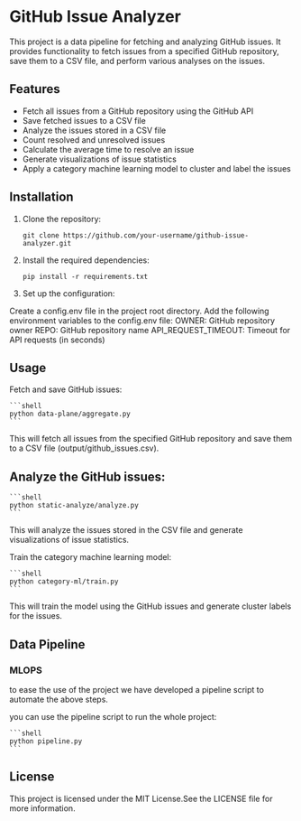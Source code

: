 # GitHub Issue Analyzer

This project is a data pipeline for fetching and analyzing GitHub issues. It provides functionality to fetch issues from a specified GitHub repository, save them to a CSV file, and perform various analyses on the issues.

## Features

- Fetch all issues from a GitHub repository using the GitHub API
- Save fetched issues to a CSV file
- Analyze the issues stored in a CSV file
- Count resolved and unresolved issues
- Calculate the average time to resolve an issue
- Generate visualizations of issue statistics
- Apply a category machine learning model to cluster and label the issues

## Installation

1. Clone the repository:

   ```shell
   git clone https://github.com/your-username/github-issue-analyzer.git

2. Install the required dependencies:

    ```shell
    pip install -r requirements.txt
    ```


3. Set up the configuration:

Create a config.env file in the project root directory.
Add the following environment variables to the config.env file:
OWNER: GitHub repository owner
REPO: GitHub repository name
API_REQUEST_TIMEOUT: Timeout for API requests (in seconds)

## Usage
Fetch and save GitHub issues:

    ```shell
    python data-plane/aggregate.py
    ```


This will fetch all issues from the specified GitHub repository and save them to a CSV file (output/github_issues.csv).

## Analyze the GitHub issues:

    ```shell
    python static-analyze/analyze.py
    ```


This will analyze the issues stored in the CSV file and generate visualizations of issue statistics.

Train the category machine learning model:

    ```shell
    python category-ml/train.py
    ```

This will train the model using the GitHub issues and generate cluster labels for the issues.

## Data Pipeline

### MLOPS
to ease the use of the project we have developed a pipeline script to automate the above steps.

you can use the pipeline script to run the whole project:

    ```shell
    python pipeline.py
    ```

## License
This project is licensed under the MIT License.See the LICENSE file for more information.

